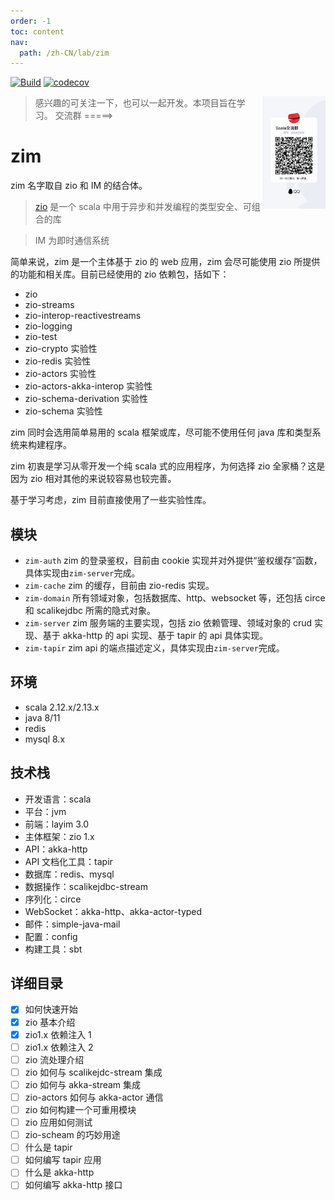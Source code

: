 ```yaml
---
order: -1
toc: content
nav:
  path: /zh-CN/lab/zim
---
```


[![Build](https://github.com/bitlap/zim/actions/workflows/ScalaCI.yml/badge.svg?branch=master)](https://github.com/bitlap/zim/actions/workflows/ScalaCI.yml)
[![codecov](https://codecov.io/gh/bitlap/zim/branch/master/graph/badge.svg?token=V95ZMWUUCE)](https://codecov.io/gh/bitlap/zim)

<img align="right" width="20%" height="10%" src="/images/group.JPG" alt="https://bitlap.org">

> 感兴趣的可关注一下，也可以一起开发。本项目旨在学习。 交流群 =====>

# zim

zim 名字取自 zio 和 IM 的结合体。

> [zio](https://github.com/zio/zio) 是一个 scala 中用于异步和并发编程的类型安全、可组合的库

> IM 为即时通信系统

简单来说，zim 是一个主体基于 zio 的 web 应用，zim 会尽可能使用 zio 所提供的功能和相关库。目前已经使用的 zio 依赖包，括如下：

- zio
- zio-streams
- zio-interop-reactivestreams
- zio-logging
- zio-test
- zio-crypto 实验性
- zio-redis 实验性
- zio-actors 实验性
- zio-actors-akka-interop 实验性
- zio-schema-derivation 实验性
- zio-schema 实验性

zim 同时会选用简单易用的 scala 框架或库，尽可能不使用任何 java 库和类型系统来构建程序。

zim 初衷是学习从零开发一个纯 scala 式的应用程序，为何选择 zio 全家桶？这是因为 zio 相对其他的来说较容易也较完善。

基于学习考虑，zim 目前直接使用了一些实验性库。

## 模块

- `zim-auth` zim 的登录鉴权，目前由 cookie 实现并对外提供“鉴权缓存”函数，具体实现由`zim-server`完成。
- `zim-cache` zim 的缓存，目前由 zio-redis 实现。
- `zim-domain` 所有领域对象，包括数据库、http、websocket 等，还包括 circe 和 scalikejdbc 所需的隐式对象。
- `zim-server` zim 服务端的主要实现，包括 zio 依赖管理、领域对象的 crud 实现、基于 akka-http 的 api 实现、基于 tapir 的 api 具体实现。
- `zim-tapir` zim api 的端点描述定义，具体实现由`zim-server`完成。

## 环境

- scala 2.12.x/2.13.x
- java 8/11
- redis
- mysql 8.x

## 技术栈

- 开发语言：scala
- 平台：jvm
- 前端：layim 3.0
- 主体框架：zio 1.x
- API：akka-http
- API 文档化工具：tapir
- 数据库：redis、mysql
- 数据操作：scalikejdbc-stream
- 序列化：circe
- WebSocket：akka-http、akka-actor-typed
- 邮件：simple-java-mail
- 配置：config
- 构建工具：sbt

## 详细目录

- [x] 如何快速开始
- [x] zio 基本介绍
- [x] zio1.x 依赖注入 1
- [ ] zio1.x 依赖注入 2
- [ ] zio 流处理介绍
- [ ] zio 如何与 scalikejdc-stream 集成
- [ ] zio 如何与 akka-stream 集成
- [ ] zio-actors 如何与 akka-actor 通信
- [ ] zio 如何构建一个可重用模块
- [ ] zio 应用如何测试
- [ ] zio-scheam 的巧妙用途
- [ ] 什么是 tapir
- [ ] 如何编写 tapir 应用
- [ ] 什么是 akka-http
- [ ] 如何编写 akka-http 接口
